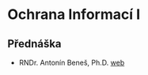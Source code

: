 # Ochrana Informací I 
## Přednáška  

- RNDr. Antonín Beneš, Ph.D. [web](http://www.obluda.cz/iprednasky/index.html)  
